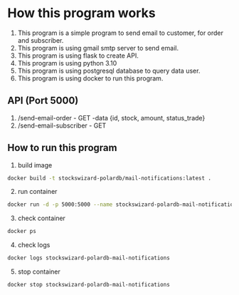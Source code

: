 # How this program works
1. This program is a simple program to send email to customer, for order and subscriber.
2. This program is using gmail smtp server to send email.
3. This program is using flask to create API.
4. This program is using python 3.10
5. This program is using postgresql database to query data user.
6. This program is using docker to run this program.

## API (Port 5000)
1. /send-email-order - GET -data {id, stock, amount, status_trade}
2. /send-email-subscriber - GET


## How to run this program
1. build image 
```bash
docker build -t stockswizard-polardb/mail-notifications:latest .
```
2. run container    
```bash
docker run -d -p 5000:5000 --name stockswizard-polardb-mail-notifications  -e EMAIL_SENDER="" -e EMAIL_PASSWORD="" -e URL_DB="" -e NAME_DB="" -e USER_DB="" -e PASS_DB="" -e PORT_DB="" localhost/stockswizard-polardb/mail-notifications:latest
```

3. check container
```bash
docker ps
```
4. check logs
```bash
docker logs stockswizard-polardb-mail-notifications
```
5. stop container
```bash
docker stop stockswizard-polardb-mail-notifications
```